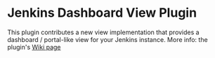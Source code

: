 # Jenkins Dashboard View Plugin
This plugin contributes a new view implementation that provides a dashboard / portal-like view for your Jenkins instance. More info: the plugin's [Wiki page][1]

[1]: https://wiki.jenkins-ci.org/display/JENKINS/Dashboard+View
